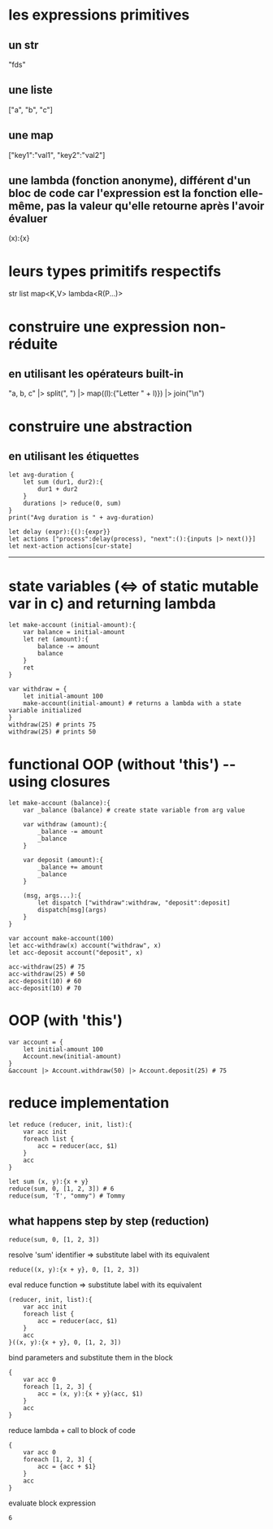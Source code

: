 
# les expressions primitives

## un str
"fds"

## une liste
["a", "b", "c"]

## une map
["key1":"val1", "key2":"val2"]

## une lambda (fonction anonyme), différent d'un bloc de code car l'expression est la fonction elle-même, pas la valeur qu'elle retourne après l'avoir évaluer
(x):{x}


# leurs types primitifs respectifs

str
list<T>
map<K,V>
lambda<R(P...)>

# construire une expression non-réduite

## en utilisant les opérateurs built-in
"a, b, c" |> split(", ") |> map((l):{"Letter " + l)}) |> join("\n")

# construire une abstraction

## en utilisant les étiquettes
```
let avg-duration {
    let sum (dur1, dur2):{
        dur1 + dur2
    }
    durations |> reduce(0, sum)
}
print("Avg duration is " + avg-duration)

let delay (expr):{():{expr}}
let actions ["process":delay(process), "next":():{inputs |> next()}]
let next-action actions[cur-state]
```

---

# state variables (<=> of static mutable var in c) and returning lambda
```
let make-account (initial-amount):{
    var balance = initial-amount
    let ret (amount):{
        balance -= amount
        balance
    }
    ret
}

var withdraw = {
    let initial-amount 100
    make-account(initial-amount) # returns a lambda with a state variable initialized
}
withdraw(25) # prints 75
withdraw(25) # prints 50
```

# functional OOP (without 'this') -- using closures
```
let make-account (balance):{
    var _balance (balance) # create state variable from arg value

    var withdraw (amount):{
        _balance -= amount
        _balance
    }

    var deposit (amount):{
        _balance += amount
        _balance
    }

    (msg, args...):{
        let dispatch ["withdraw":withdraw, "deposit":deposit]
        dispatch[msg](args)
    }
}

var account make-account(100)
let acc-withdraw(x) account("withdraw", x)
let acc-deposit account("deposit", x)

acc-withdraw(25) # 75
acc-withdraw(25) # 50
acc-deposit(10) # 60
acc-deposit(10) # 70
```

# OOP (with 'this')

```
var account = {
    let initial-amount 100
    Account.new(initial-amount)
}
&account |> Account.withdraw(50) |> Account.deposit(25) # 75
```

# reduce implementation
```
let reduce (reducer, init, list):{
    var acc init
    foreach list {
        acc = reducer(acc, $1)
    }
    acc
}

let sum (x, y):{x + y}
reduce(sum, 0, [1, 2, 3]) # 6
reduce(sum, 'T', "ommy") # Tommy
```

## what happens step by step (reduction)

```
reduce(sum, 0, [1, 2, 3])
```

resolve 'sum' identifier => substitute label with its equivalent

```
reduce((x, y):{x + y}, 0, [1, 2, 3])
```

eval reduce function => substitute label with its equivalent

```
(reducer, init, list):{
    var acc init
    foreach list {
        acc = reducer(acc, $1)
    }
    acc
}((x, y):{x + y}, 0, [1, 2, 3])
```

bind parameters and substitute them in the block

```
{
    var acc 0
    foreach [1, 2, 3] {
        acc = (x, y):{x + y}(acc, $1)
    }
    acc
}
```

reduce lambda + call to block of code

```
{
    var acc 0
    foreach [1, 2, 3] {
        acc = {acc + $1}
    }
    acc
}
```

evaluate block expression

```
6
```

